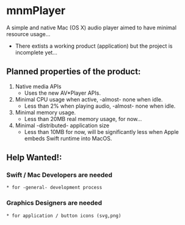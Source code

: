 # mnmPlayer
A simple and native Mac (OS X) audio player aimed to have minimal resource usage...
* There extists a working product (application) but the project is incomplete yet...

## Planned properties of the product:

1. Native media APIs
    * Uses the new AV*Player APIs.
2. Minimal CPU usage when active, -almost- none when idle.
    * Less than 2% when playing audio, -almost- none when idle.
3. Minimal memory usage.
    * Less than 20MB real memory usage, for now...
4. Minimal -distributed- application size
    * Less than 10MB for now, will be significantly less when Apple embeds Swift runtime into MacOS.

## Help Wanted!:

### Swift / Mac Developers are needed
    * for -general- development process
### Graphics Designers are needed
    * for application / button icons (svg,png) 
